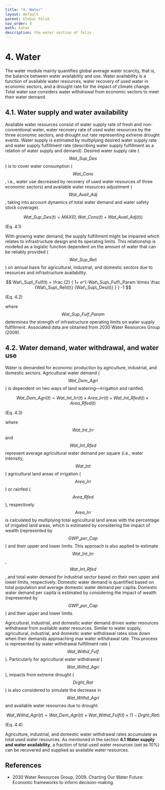 ```yaml
---
title: "4. Water"
layout: default
parent: Global FeliX
nav_order: 4
math: katex
description: the water section of felix
---
```


# 4. Water
The water module mainly quantifies global average water scarcity, that is, the balance between water availability and use. Water availability is a function of available water resources, water recovery of used water in economic sectors, and a drought rate for the impact of climate change. Total water use considers water withdrawal from economic sectors to meet their water demand.

## 4.1. Water supply and water availability
Available water resources consist of water supply rate of fresh and non-conventional water, water recovery rate of used water resources by the three economic sectors, and drought out rate representing extreme drought events. Water supply is estimated by multiplying desired water supply rate and water supply fulfillment rate (describing water supply fulfillment as a relation of water supply and demand). Desired water supply rate ($$Wat\_Sup\_Des$$) is to cover water consumption ($$Wat\_Cons$$, i.e., water use decreased by recovery of used water resources of three economic sectors) and available water resources adjustment ($$Wat\_Avail\_Adj$$, taking into account dynamics of total water demand and water safety stock coverage).

$$
Wat\_Sup\_Des(t) = MAX(0,Wat\_Cons(t)+Wat\_Avail\_Adj(t))
$$

(Eq. 4.1)

With growing water demand, the supply fulfillment might be impaired which relates to infrastructure design and its operating limits. This relationship is modeled as a logistic function dependent on the amount of water that can be reliably provided ($$Wat\_Sup\_Reli$$) on annual basis for agricultural, industrial, and domestic sectors due to resources and infrastructure availability.

$$
Wat\_Sup\_Fulf(t) = 
\frac
    {2}
    {
        1+
        e^{-Wat\_Sup\_Fulf\_Param \times 
        \frac
            {Wat\_Sup\_Reli(t)}
            {Wat\_Sup\_Des(t)}
        }  
    }
-1
$$

(Eq. 4.2)

where $$Wat\_Sup\_Fulf\_Param$$ determines the strength of infrastructure operating limits on water supply fulfillment. Associated data are obtained from 2030 Water Resources Group (2009).

## 4.2. Water demand, water withdrawal, and water use
Water is demanded for economic production by agriculture, industrial, and domestic sectors. Agricultural water demand ($$Wat\_Dem\_Agri$$) is dependent on two ways of land watering―irrigation and rainfed.

$$
Wat\_Dem\_Agri(t) = Wat\_Int\_Irr(t) \times Area\_Irr(t) + Wat\_Int\_Rfed(t) \times Area\_Rfed(t)
$$

(Eq. 4.3)

where $$Wat\_Int\_Irr$$ and $$Wat\_Int\_Rfed$$ represent average agricultural water demand per square (i.e., water intensity, $$Wat\_Int$$) agricultural land areas of irrigation ($$Area\_Irr$$) or rainfed ($$Area\_Rfed$$), respectively. $$Area\_Irr$$ is calculated by multiplying total agricultural land areas with the percentage of irrigated land areas, which is estimated by considering the impact of wealth (represented by $$GWP\_per\_Cap$$) and their upper and lower limits. This approach is also applied to estimate $$Wat\_Int\_Irr$$, $$Wat\_Int\_Rfed$$, and total water demand for industrial sector based on their own upper and lower limits, respectively. Domestic water demand is quantified based on total population and average domestic water demand per capita. Domestic water demand per capita is estimated by considering the impact of wealth (represented by $$GWP\_per\_Cap$$) and their upper and lower limits.

Agricultural, industrial, and domestic water demand drives water resources withdrawal from available water resources. Similar to water supply, agricultural, industrial, and domestic water withdrawal rates slow down when their demands approaching max water withdrawal rate. This process is represented by water withdrawal fulfillment rate ($$Wat\_Withd\_Fulf$$). Particularly for agricultural water withdrawal ($$Wat\_Withd\_Agri$$), impacts from extreme drought ($$Drght\_Rat$$) is also considered to simulate the decrease in $$Wat\_Withd\_Agri$$ and available water resources due to drought.

$$
Wat\_Withd\_Agri(t) = Wat\_Dem\_Agri(t) \times Wat\_Withd\_Fulf(t) \times (1-Drght\_Rat)
$$

(Eq. 4.4)

Agriculture, industrial, and domestic water withdrawal rates accumulate as total used water resources. As mentioned in the section **4.1 Water supply and water availability**, a fraction of total used water resources (set as 10%) can be recovered and supplied as available water resources.

## References
- 2030 Water Resources Group, 2009. Charting Our Water Future: Economic frameworks to inform decision-making.